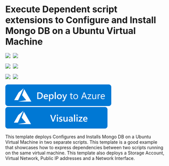 # Execute Dependent script extensions to Configure and Install Mongo DB on a Ubuntu Virtual Machine

<IMG SRC="https://azurequickstartsservice.blob.core.windows.net/badges/201-dependency-between-scripts-using-extensions/PublicLastTestDate.svg" />&nbsp;
<IMG SRC="https://azurequickstartsservice.blob.core.windows.net/badges/201-dependency-between-scripts-using-extensions/PublicDeployment.svg" />&nbsp;

<IMG SRC="https://azurequickstartsservice.blob.core.windows.net/badges/201-dependency-between-scripts-using-extensions/FairfaxLastTestDate.svg" />&nbsp;
<IMG SRC="https://azurequickstartsservice.blob.core.windows.net/badges/201-dependency-between-scripts-using-extensions/FairfaxDeployment.svg" />&nbsp;

<IMG SRC="https://azurequickstartsservice.blob.core.windows.net/badges/201-dependency-between-scripts-using-extensions/BestPracticeResult.svg" />&nbsp;
<IMG SRC="https://azurequickstartsservice.blob.core.windows.net/badges/201-dependency-between-scripts-using-extensions/CredScanResult.svg" />&nbsp;

<a href="https://portal.azure.com/#create/Microsoft.Template/uri/https%3A%2F%2Fraw.githubusercontent.com%2FAzure%2Fazure-quickstart-templates%2Fmaster%2F201-dependency-between-scripts-using-extensions%2Fazuredeploy.json" target="_blank">
    <img src="https://raw.githubusercontent.com/Azure/azure-quickstart-templates/master/1-CONTRIBUTION-GUIDE/images/deploytoazure.svg?sanitize=true"/>
</a>
<a href="http://armviz.io/#/?load=https%3A%2F%2Fraw.githubusercontent.com%2FAzure%2Fazure-quickstart-templates%2Fmaster%2F201-dependency-between-scripts-using-extensions%2Fazuredeploy.json" target="_blank">
    <img src="https://raw.githubusercontent.com/Azure/azure-quickstart-templates/master/1-CONTRIBUTION-GUIDE/images/visualizebutton.svg?sanitize=true"/>
</a>

This template deploys Configures and Installs Mongo DB on a Ubuntu Virtual Machine in two separate scripts. This template is a good example that showcases how to express dependencies between two scripts running on the same virtual machine. This template also deploys a Storage Account, Virtual Network, Public IP addresses and a Network Interface.

